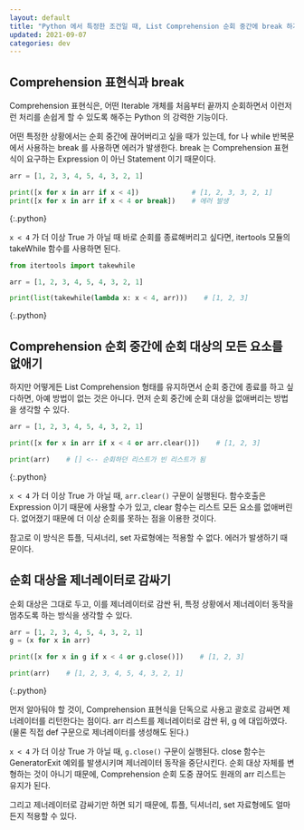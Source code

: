 ```yaml
---
layout: default
title: "Python 에서 특정한 조건일 때, List Comprehension 순회 중간에 break 하기"
updated: 2021-09-07
categories: dev
---
```


## Comprehension 표현식과 break
 
Comprehension 표현식은, 어떤 Iterable 개체를 처음부터 끝까지 순회하면서 이런저런 처리를 손쉽게 할 수 있도록 해주는 Python 의 강력한 기능이다.

어떤 특정한 상황에서는 순회 중간에 끊어버리고 싶을 때가 있는데, for 나 while 반복문에서 사용하는 break 를 사용하면 에러가 발생한다. break 는 Comprehension 표현식이 요구하는 Expression 이 아닌 Statement 이기 때문이다.

```python
arr = [1, 2, 3, 4, 5, 4, 3, 2, 1]

print([x for x in arr if x < 4])             # [1, 2, 3, 3, 2, 1]
print([x for x in arr if x < 4 or break])    # 에러 발생
```
{:.python}

`x < 4` 가 더 이상 True 가 아닐 때 바로 순회를 종료해버리고 싶다면, itertools 모듈의 takeWhile 함수를 사용하면 된다.

```python
from itertools import takewhile

arr = [1, 2, 3, 4, 5, 4, 3, 2, 1]

print(list(takewhile(lambda x: x < 4, arr)))    # [1, 2, 3]
```
{:.python}

## Comprehension 순회 중간에 순회 대상의 모든 요소를 없애기

하지만 어떻게든 List Comprehension 형태를 유지하면서 순회 중간에 종료를 하고 싶다하면, 아예 방법이 없는 것은 아니다. 먼저 순회 중간에 순회 대상을 없애버리는 방법을 생각할 수 있다.

```python
arr = [1, 2, 3, 4, 5, 4, 3, 2, 1]

print([x for x in arr if x < 4 or arr.clear()])    # [1, 2, 3]

print(arr)    # [] <-- 순회하던 리스트가 빈 리스트가 됨
```
{:.python}

`x < 4` 가 더 이상 True 가 아닐 때, `arr.clear()` 구문이 실행된다. 함수호출은 Expression 이기 때문에 사용할 수가 있고, clear 함수는 리스트 모든 요소를 없애버린다. 없어졌기 때문에 더 이상 순회를 못하는 점을 이용한 것이다.

참고로 이 방식은 튜플, 딕셔너리, set 자료형에는 적용할 수 없다. 에러가 발생하기 때문이다.

## 순회 대상을 제너레이터로 감싸기

순회 대상은 그대로 두고, 이를 제너레이터로 감싼 뒤, 특정 상황에서 제너레이터 동작을 멈추도록 하는 방식을 생각할 수 있다.

```python
arr = [1, 2, 3, 4, 5, 4, 3, 2, 1]
g = (x for x in arr)

print([x for x in g if x < 4 or g.close()])    # [1, 2, 3]

print(arr)    # [1, 2, 3, 4, 5, 4, 3, 2, 1]
```
{:.python}

먼저 알아둬야 할 것이, Comprehension 표현식을 단독으로 사용고 괄호로 감싸면 제너레이터를 리턴한다는 점이다. arr 리스트를 제너레이터로 감싼 뒤, g 에 대입하였다. (물론 직접 def 구문으로 제너레이터를 생성해도 된다.)

`x < 4` 가 더 이상 True 가 아닐 때, `g.close()` 구문이 실행된다. close 함수는 GeneratorExit 예외를 발생시키며 제너레이터 동작을 중단시킨다. 순회 대상 자체를 변형하는 것이 아니기 때문에, Comprehension 순회 도중 끊어도 원래의 arr 리스트는 유지가 된다.

그리고 제너레이터로 감싸기만 하면 되기 때문에, 튜플, 딕셔너리, set 자료형에도 얼마든지 적용할 수 있다.
